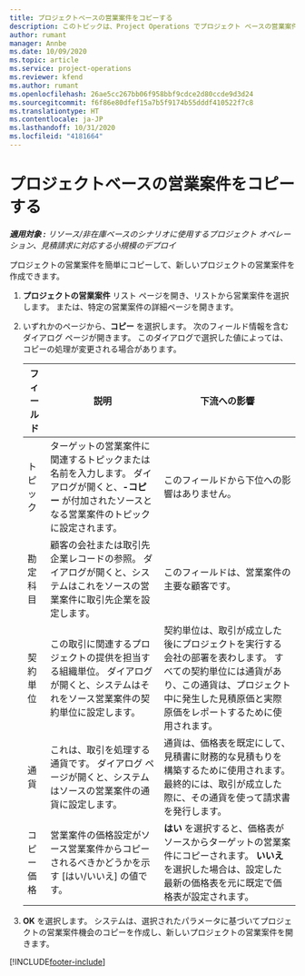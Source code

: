 ```yaml
---
title: プロジェクトベースの営業案件をコピーする
description: このトピックは、Project Operations でプロジェクト ベースの営業案件をコピーする方法について説明します。
author: rumant
manager: Annbe
ms.date: 10/09/2020
ms.topic: article
ms.service: project-operations
ms.reviewer: kfend
ms.author: rumant
ms.openlocfilehash: 26ae5cc267bb06f958bbf9cdce2d80ccde9d3d24
ms.sourcegitcommit: f6f86e80dfef15a7b5f9174b55dddf410522f7c8
ms.translationtype: HT
ms.contentlocale: ja-JP
ms.lasthandoff: 10/31/2020
ms.locfileid: "4181664"
---
```

# <a name="copy-project-based-opportunities"></a>プロジェクトベースの営業案件をコピーする

_**適用対象 :** リソース/非在庫ベースのシナリオに使用するプロジェクト オペレーション、見積請求に対応する小規模のデプロイ_


プロジェクトの営業案件を簡単にコピーして、新しいプロジェクトの営業案件を作成できます。 

1. **プロジェクトの営業案件** リスト ページを開き、リストから営業案件を選択します。 または、特定の営業案件の詳細ページを開きます。 
2. いずれかのページから、**コピー** を選択します。 次のフィールド情報を含むダイアログ ページが開きます。 このダイアログで選択した値によっては、コピーの処理が変更される場合があります。

    | **フィールド** | **説明** | **下流への影響** |
    | --- | --- | --- |
    | トピック | ターゲットの営業案件に関連するトピックまたは名前を入力します。 ダイアログが開くと、**-コピー** が付加されたソースとなる営業案件のトピックに設定されます。 | このフィールドから下位への影響はありません。 |
    | 勘定科目 | 顧客の会社または取引先企業レコードの参照。 ダイアログが開くと、システムはこれをソースの営業案件に取引先企業を設定します。 | このフィールドは、営業案件の主要な顧客です。 |
    | 契約単位 | この取引に関連するプロジェクトの提供を担当する組織単位。 ダイアログが開くと、システムはそれをソース営業案件の契約単位に設定します。 | 契約単位は、取引が成立した後にプロジェクトを実行する会社の部署を表わします。 すべての契約単位には通貨があり、この通貨は、プロジェクト中に発生した見積原価と実際原価をレポートするために使用されます。 |
    | 通貨 | これは、取引を処理する通貨です。 ダイアログ ページが開くと、システムはソースの営業案件の通貨に設定します。 | 通貨は、価格表を既定にして、見積書に財務的な見積もりを構築するために使用されます。 最終的には、取引が成立した際に、その通貨を使って請求書を発行します。 |
    | コピー価格 | 営業案件の価格設定がソース営業案件からコピーされるべきかどうかを示す [はい/いいえ] の値です。 | **はい** を選択すると、価格表がソースからターゲットの営業案件にコピーされます。 **いいえ** を選択した場合は、設定した最新の価格表を元に既定で価格表が設定されます。 |

3. **OK** を選択します。 システムは、選択されたパラメータに基づいてプロジェクトの営業案件機会のコピーを作成し、新しいプロジェクトの営業案件を開きます。


[!INCLUDE[footer-include](../includes/footer-banner.md)]